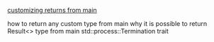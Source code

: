 [customizing returns from main](https://www.joshmcguigan.com/blog/custom-exit-status-codes-rust/)

how to return any custom type from main
why it is possible to return Result<> type from main
std::process::Termination trait
